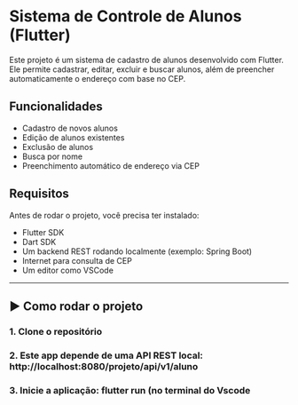 #  Sistema de Controle de Alunos (Flutter)

Este projeto é um sistema de cadastro de alunos desenvolvido com Flutter. Ele permite cadastrar, editar, excluir e buscar alunos, além de preencher automaticamente o endereço com base no CEP.

##  Funcionalidades

- Cadastro de novos alunos
- Edição de alunos existentes
- Exclusão de alunos
- Busca por nome
- Preenchimento automático de endereço via CEP



##  Requisitos

Antes de rodar o projeto, você precisa ter instalado:

- Flutter SDK
- Dart SDK
- Um backend REST rodando localmente (exemplo: Spring Boot)
- Internet para consulta de CEP
- Um editor como VSCode

---

## ▶ Como rodar o projeto

### 1. Clone o repositório
### 2. Este app depende de uma API REST local: http://localhost:8080/projeto/api/v1/aluno
### 3. Inicie a aplicação: flutter run (no terminal do Vscode




